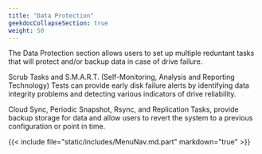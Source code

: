 ```yaml
---
title: "Data Protection"
geekdocCollapseSection: true
weight: 50
---
```


The Data Protection section allows users to set up multiple reduntant tasks that will protect and/or backup data in case of drive failure. 

Scrub Tasks and S.M.A.R.T. (Self-Monitoring, Analysis and Reporting Technology) Tests can provide early disk failure alerts by identifying data integrity problems and detecting various indicators of drive reliability.

Cloud Sync, Periodic Snapshot, Rsync, and Replication Tasks, provide backup storage for data and allow users to revert the system to a previous configuration or point in time.

{{< include file="static/includes/MenuNav.md.part" markdown="true" >}}
